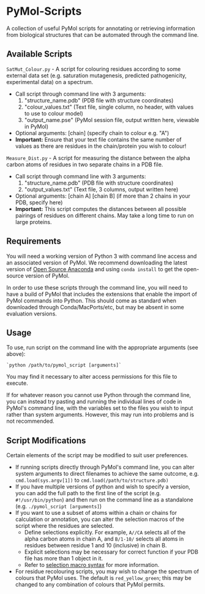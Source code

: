 # PyMol-Scripts
 
 A collection of useful PyMol scripts for annotating or retrieving information from biological structures that can be automated through the command line.

## Available Scripts

`SatMut_Colour.py` - A script for colouring residues according to some external data set (e.g. saturation mutagenesis, predicted pathogenicity, experimental data) on a spectrum.
* Call script through command line with 3 arguments:
    1. "structure_name.pdb" (PDB file with structure coordinates)
    2. "colour_values.txt" (Text file, single column, no header, with values to use to colour model)
    3. "output_name.pse" (PyMol session file, output written here, viewable in PyMol)
* Optional arguments: [chain] (specify chain to colour e.g. "A")
* __Important:__ Ensure that your text file contains the same number of values as there are residues in the chain/protein you wish to colour!

`Measure_Dist.py` - A script for measuring the distance between the alpha carbon atoms of residues in two separate chains in a PDB file.
* Call script through command line with 3 arguments:
    1. "structure_name.pdb" (PDB file with structure coordinates)
    2. "output_values.txt" (Text file, 3 columns, output written here)
* Optional arguments: [chain A] [chain B] (if more than 2 chains in your PDB, specify here)
* __Important:__ This script computes the distances between all possible pairings of residues on different chains. May take a long time to run on large proteins.

## Requirements

You will need a working version of Python 3 with command line access and an associated version of PyMol. We recommend downloading the latest version of [Open Source Anaconda](https://www.anaconda.com/) and using `conda install` to get the open-source version of PyMol.

In order to use these scripts through the command line, you will need to have a build of PyMol that includes the extensions that enable the import of PyMol commands into Python. This should come as standard when downloaded through Conda/MacPorts/etc, but may be absent in some evaluation versions.

## Usage

To use, run script on the command line with the appropriate arguments (see above):

    `python /path/to/pymol_script [arguments]`

You may find it necessary to alter access permissions for this file to execute.

If for whatever reason you cannot use Python through the command line, you can instead try pasting and running the individual lines of code in PyMol's command line, with the variables set to the files you wish to input rather than system arguments. However, this may run into problems and is not recommended.

## Script Modifications

Certain elements of the script may be modified to suit user preferences.

* If running scripts directly through PyMol's command line, you can alter system arguments to direct filenames to achieve the same outcome, e.g. `cmd.load(sys.argv[1])` to `cmd.load(/path/to/structure.pdb)`
* If you have multiple versions of python and wish to specify a version, you can add the full path to the first line of the script (e.g. `#!/usr/bin/python`) and then run on the command line as a standalone (e.g. `./pymol_script [arguments]`)
* If you want to use a subset of atoms within a chain or chains for calculation or annotation, you can alter the selection macros of the script where the residues are selected. 
    *  Define selections explicitly. For example, `A//CA` selects all of the alpha carbon atoms in chain A, and `B/1-10/` selects all atoms in residues between residue 1 and 10 (inclusive) in chain B.
    * Explicit selections may be necessary for correct function if your PDB file has more than 1 object in it.
    * Refer to [selection macro syntax](https://pymolwiki.org/index.php/Selection_Macros) for more information.
* For residue recolouring scripts, you may wish to change the spectrum of colours that PyMol uses. The default is `red_yellow_green`; this may be changed to any combination of colours that PyMol permits.
